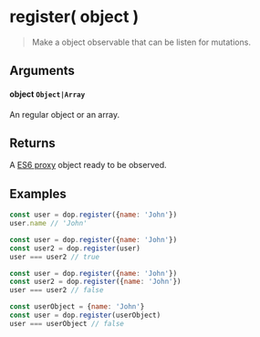 # register( object )

> Make a object observable that can be listen for mutations.

## Arguments

#### object `Object|Array`
An regular object or an array.

## Returns

A [ES6 proxy](https://developer.mozilla.org/en/docs/Web/JavaScript/Reference/Global_Objects/Proxy) object ready to be observed.


## Examples

```js
const user = dop.register({name: 'John'})
user.name // 'John'
```

```js
const user = dop.register({name: 'John'})
const user2 = dop.register(user)
user === user2 // true
```

```js
const user = dop.register({name: 'John'})
const user2 = dop.register({name: 'John'})
user === user2 // false
```


```js
const userObject = {name: 'John'}
const user = dop.register(userObject)
user === userObject // false
```